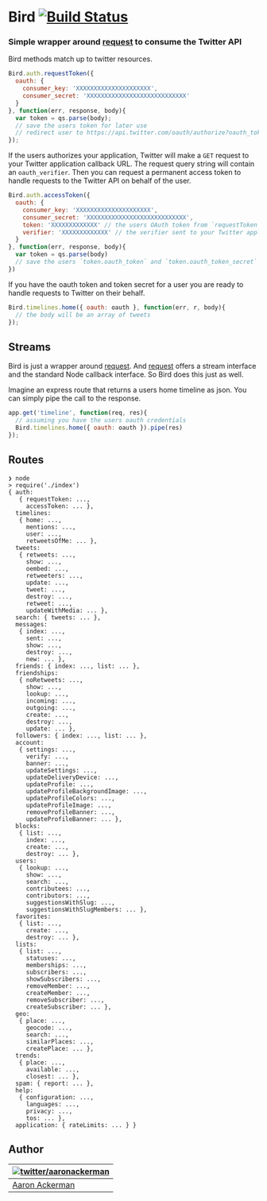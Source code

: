 # Bird [![Build Status](https://travis-ci.org/aackerman/bird.png?branch=master)](https://travis-ci.org/aackerman/bird)

### Simple wrapper around [request](https://github.com/mikeal/request) to consume the Twitter API

Bird methods match up to twitter resources.

```js
Bird.auth.requestToken({
  oauth: {
    consumer_key: 'XXXXXXXXXXXXXXXXXXXXX',
    consumer_secret: 'XXXXXXXXXXXXXXXXXXXXXXXXXXXX'
  }
}, function(err, response, body){
  var token = qs.parse(body);
  // save the users token for later use
  // redirect user to https://api.twitter.com/oauth/authorize?oauth_token= + token.oauth_token
});
```

If the users authorizes your application, Twitter will make a `GET` request to your Twitter application callback URL. The request query string will contain an `oauth_verifier`. Then you can request a permanent access token to handle requests to the Twitter API on behalf of the user.

```js
Bird.auth.accessToken({
  oauth: {
    consumer_key: 'XXXXXXXXXXXXXXXXXXXXX',
    consumer_secret: 'XXXXXXXXXXXXXXXXXXXXXXXXXXXX',
    token: 'XXXXXXXXXXXXX' // the users OAuth token from `requestToken`
    verifier: 'XXXXXXXXXXXXX' // the verifier sent to your Twitter application callback route
  }
}, function(err, response, body){
  var token = qs.parse(body)
  // save the users `token.oauth_token` and `token.oauth_token_secret` here
})
```

If you have the oauth token and token secret for a user you are ready to handle requests to Twitter on their behalf.

```js
Bird.timelines.home({ oauth: oauth }, function(err, r, body){
  // the body will be an array of tweets
});
```

## Streams

Bird is just a wrapper around [request](https://github.com/mikeal/request). And [request](https://github.com/mikeal/request) offers a stream interface and the standard Node callback interface. So Bird does this just as well.

Imagine an express route that returns a users home timeline as json. You can simply pipe the call to the response.

```js
app.get('timeline', function(req, res){
  // assuming you have the users oauth credentials
  Bird.timelines.home({ oauth: oauth }).pipe(res)
});
```

## Routes

```
❯ node
> require('./index')
{ auth:
   { requestToken: ...,
     accessToken: ... },
  timelines:
   { home: ...,
     mentions: ...,
     user: ...,
     retweetsOfMe: ... },
  tweets:
   { retweets: ...,
     show: ...,
     oembed: ...,
     retweeters: ...,
     update: ...,
     tweet: ...,
     destroy: ...,
     retweet: ...,
     updateWithMedia: ... },
  search: { tweets: ... },
  messages:
   { index: ...,
     sent: ...,
     show: ...,
     destroy: ...,
     new: ... },
  friends: { index: ..., list: ... },
  friendships:
   { noRetweets: ...,
     show: ...,
     lookup: ...,
     incoming: ...,
     outgoing: ...,
     create: ...,
     destroy: ...,
     update: ... },
  followers: { index: ..., list: ... },
  account:
   { settings: ...,
     verify: ...,
     banner: ...,
     updateSettings: ...,
     updateDeliveryDevice: ...,
     updateProfile: ...,
     updateProfileBackgroundImage: ...,
     updateProfileColors: ...,
     updateProfileImage: ...,
     removeProfileBanner: ...,
     updateProfileBanner: ... },
  blocks:
   { list: ...,
     index: ...,
     create: ...,
     destroy: ... },
  users:
   { lookup: ...,
     show: ...,
     search: ...,
     contributees: ...,
     contributors: ...,
     suggestionsWithSlug: ...,
     suggestionsWithSlugMembers: ... },
  favorites:
   { list: ...,
     create: ...,
     destroy: ... },
  lists:
   { list: ...,
     statuses: ...,
     memberships: ...,
     subscribers: ...,
     showSubscribers: ...,
     removeMember: ...,
     createMember: ...,
     removeSubscriber: ...,
     createSubscriber: ... },
  geo:
   { place: ...,
     geocode: ...,
     search: ...,
     similarPlaces: ...,
     createPlace: ... },
  trends:
   { place: ...,
     available: ...,
     closest: ... },
  spam: { report: ... },
  help:
   { configuration: ...,
     languages: ...,
     privacy: ...,
     tos: ... },
  application: { rateLimits: ... } }
```

## Author

| [![twitter/_aaronackerman_](http://gravatar.com/avatar/c73ff9c7e654647b2b339d9e08b52143?s=70)](http://twitter.com/_aaronackerman_ "Follow @_aaronackerman_ on Twitter") |
|---|
| [Aaron Ackerman](https://twitter.com/_aaronackerman_) |
